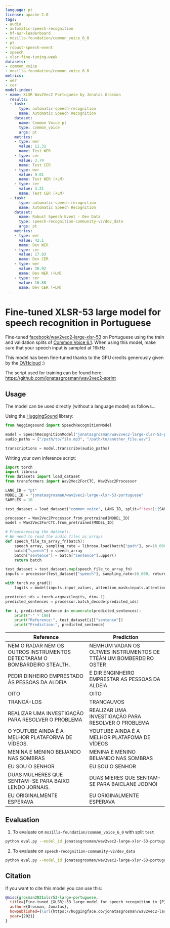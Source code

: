 ```yaml
---
language: pt
license: apache-2.0
tags:
- audio
- automatic-speech-recognition
- hf-asr-leaderboard
- mozilla-foundation/common_voice_6_0
- pt
- robust-speech-event
- speech
- xlsr-fine-tuning-week
datasets:
- common_voice
- mozilla-foundation/common_voice_6_0
metrics:
- wer
- cer
model-index:
- name: XLSR Wav2Vec2 Portuguese by Jonatas Grosman
  results:
  - task:
      type: automatic-speech-recognition
      name: Automatic Speech Recognition
    dataset:
      name: Common Voice pt
      type: common_voice
      args: pt
    metrics:
    - type: wer
      value: 11.31
      name: Test WER
    - type: cer
      value: 3.74
      name: Test CER
    - type: wer
      value: 9.01
      name: Test WER (+LM)
    - type: cer
      value: 3.21
      name: Test CER (+LM)
  - task:
      type: automatic-speech-recognition
      name: Automatic Speech Recognition
    dataset:
      name: Robust Speech Event - Dev Data
      type: speech-recognition-community-v2/dev_data
      args: pt
    metrics:
    - type: wer
      value: 42.1
      name: Dev WER
    - type: cer
      value: 17.93
      name: Dev CER
    - type: wer
      value: 36.92
      name: Dev WER (+LM)
    - type: cer
      value: 16.88
      name: Dev CER (+LM)
---
```


# Fine-tuned XLSR-53 large model for speech recognition in Portuguese

Fine-tuned [facebook/wav2vec2-large-xlsr-53](https://huggingface.co/facebook/wav2vec2-large-xlsr-53) on Portuguese using the train and validation splits of [Common Voice 6.1](https://huggingface.co/datasets/common_voice).
When using this model, make sure that your speech input is sampled at 16kHz.

This model has been fine-tuned thanks to the GPU credits generously given by the [OVHcloud](https://www.ovhcloud.com/en/public-cloud/ai-training/) :)

The script used for training can be found here: https://github.com/jonatasgrosman/wav2vec2-sprint

## Usage

The model can be used directly (without a language model) as follows...

Using the [HuggingSound](https://github.com/jonatasgrosman/huggingsound) library:

```python
from huggingsound import SpeechRecognitionModel

model = SpeechRecognitionModel("jonatasgrosman/wav2vec2-large-xlsr-53-portuguese")
audio_paths = ["/path/to/file.mp3", "/path/to/another_file.wav"]

transcriptions = model.transcribe(audio_paths)
```

Writing your own inference script:

```python
import torch
import librosa
from datasets import load_dataset
from transformers import Wav2Vec2ForCTC, Wav2Vec2Processor

LANG_ID = "pt"
MODEL_ID = "jonatasgrosman/wav2vec2-large-xlsr-53-portuguese"
SAMPLES = 10

test_dataset = load_dataset("common_voice", LANG_ID, split=f"test[:{SAMPLES}]")

processor = Wav2Vec2Processor.from_pretrained(MODEL_ID)
model = Wav2Vec2ForCTC.from_pretrained(MODEL_ID)

# Preprocessing the datasets.
# We need to read the audio files as arrays
def speech_file_to_array_fn(batch):
    speech_array, sampling_rate = librosa.load(batch["path"], sr=16_000)
    batch["speech"] = speech_array
    batch["sentence"] = batch["sentence"].upper()
    return batch

test_dataset = test_dataset.map(speech_file_to_array_fn)
inputs = processor(test_dataset["speech"], sampling_rate=16_000, return_tensors="pt", padding=True)

with torch.no_grad():
    logits = model(inputs.input_values, attention_mask=inputs.attention_mask).logits

predicted_ids = torch.argmax(logits, dim=-1)
predicted_sentences = processor.batch_decode(predicted_ids)

for i, predicted_sentence in enumerate(predicted_sentences):
    print("-" * 100)
    print("Reference:", test_dataset[i]["sentence"])
    print("Prediction:", predicted_sentence)
```

| Reference  | Prediction |
| ------------- | ------------- |
| NEM O RADAR NEM OS OUTROS INSTRUMENTOS DETECTARAM O BOMBARDEIRO STEALTH. | NEMHUM VADAN OS  OLTWES INSTRUMENTOS DE TTÉÃN UM BOMBERDEIRO OSTER |
| PEDIR DINHEIRO EMPRESTADO ÀS PESSOAS DA ALDEIA | E DIR ENGINHEIRO EMPRESTAR AS PESSOAS DA ALDEIA |
| OITO | OITO |
| TRANCÁ-LOS | TRANCAUVOS |
| REALIZAR UMA INVESTIGAÇÃO PARA RESOLVER O PROBLEMA | REALIZAR UMA INVESTIGAÇÃO PARA RESOLVER O PROBLEMA |
| O YOUTUBE AINDA É A MELHOR PLATAFORMA DE VÍDEOS. | YOUTUBE AINDA É A MELHOR PLATAFOMA DE VÍDEOS |
| MENINA E MENINO BEIJANDO NAS SOMBRAS | MENINA E MENINO BEIJANDO NAS SOMBRAS |
| EU SOU O SENHOR | EU SOU O SENHOR |
| DUAS MULHERES QUE SENTAM-SE PARA BAIXO LENDO JORNAIS. | DUAS MIERES QUE SENTAM-SE PARA BAICLANE JODNÓI |
| EU ORIGINALMENTE ESPERAVA | EU ORIGINALMENTE ESPERAVA |

## Evaluation

1. To evaluate on `mozilla-foundation/common_voice_6_0` with split `test`

```bash
python eval.py --model_id jonatasgrosman/wav2vec2-large-xlsr-53-portuguese --dataset mozilla-foundation/common_voice_6_0 --config pt --split test
```

2. To evaluate on `speech-recognition-community-v2/dev_data`

```bash
python eval.py --model_id jonatasgrosman/wav2vec2-large-xlsr-53-portuguese --dataset speech-recognition-community-v2/dev_data --config pt --split validation --chunk_length_s 5.0 --stride_length_s 1.0
```

## Citation
If you want to cite this model you can use this:

```bibtex
@misc{grosman2021xlsr53-large-portuguese,
  title={Fine-tuned {XLSR}-53 large model for speech recognition in {P}ortuguese},
  author={Grosman, Jonatas},
  howpublished={\url{https://huggingface.co/jonatasgrosman/wav2vec2-large-xlsr-53-portuguese}},
  year={2021}
}
```